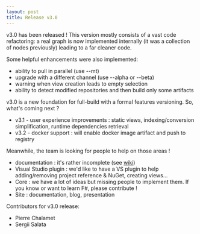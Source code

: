 ```yaml
---
layout: post
title: Release v3.0
---
```


v3.0 has been released ! This version mostly consists of a vast code refactoring: a real graph is now implemented internally (it was a collection of nodes previously) leading to a far cleaner code.

Some helpful enhancements were also implemented:

  * ability to pull in parallel (use --mt)
  * upgrade with a different channel (use --alpha or --beta)
  * warning when view creation leads to empty selection
  * ability to detect modified repositories and then build only some artifacts

v3.0 is a new foundation for full-build with a formal features versioning. So, what's coming next ?

  * v3.1 - user experience improvements : static views, indexing/conversion simplification, runtime dependencies retrieval
  * v3.2 - docker support : will enable docker image artifact and push to registry

Meanwhile, the team is looking for people to help on those areas !

  * documentation : it's rather incomplete (see [wiki](https://github.com/full-build/full-build/wiki))
  * Visual Studio plugin : we'd like to have a VS plugin to help adding/removing project reference & NuGet, creating views... 
  * Core : we have a lot of ideas but missing people to implement them. If you know or want to learn F#, please contribute !
  * Site : documentation, blog, presentation

Contributors for v3.0 release:

  * Pierre Chalamet
  * Sergii Salata
